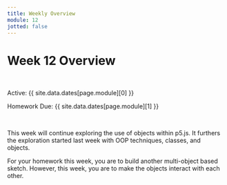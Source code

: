 ```yaml
---
title: Weekly Overview
module: 12
jotted: false
---
```


# Week 12 Overview <br />


<br />


Active: {{ site.data.dates[page.module][0] }}

Homework Due: {{ site.data.dates[page.module][1] }}


<br />

<!-- <div class="embed-responsive embed-responsive-16by9"><iframe class="embed-responsive-item" src="https://www.youtube.com/embed/GGX5lm2me0A" frameborder="0" allowfullscreen></iframe></div> -->


This week will continue exploring the use of objects within p5.js. It furthers the exploration started last week with OOP techniques, classes, and objects.

For your homework this week, you are to build another multi-object based sketch. However, this week, you are to make the objects interact with each other. 
